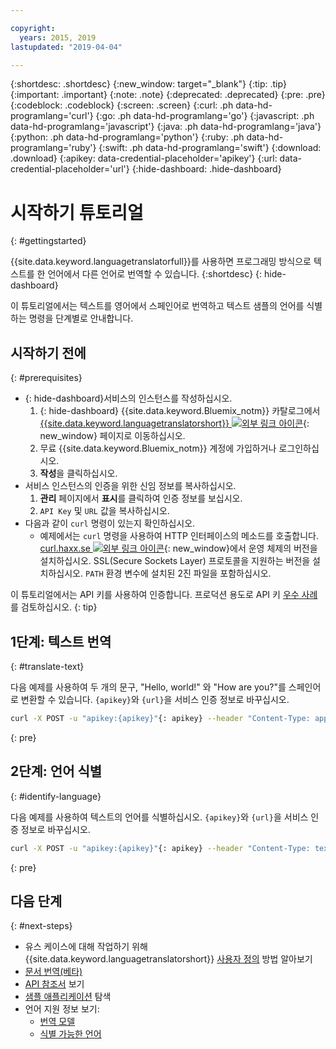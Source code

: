 ```yaml
---

copyright:
  years: 2015, 2019
lastupdated: "2019-04-04"

---
```

<!-- Attribute definitions -->
{:shortdesc: .shortdesc}
{:new_window: target="_blank"}
{:tip: .tip}
{:important: .important}
{:note: .note}
{:deprecated: .deprecated}
{:pre: .pre}
{:codeblock: .codeblock}
{:screen: .screen}
{:curl: .ph data-hd-programlang='curl'}
{:go: .ph data-hd-programlang='go'}
{:javascript: .ph data-hd-programlang='javascript'}
{:java: .ph data-hd-programlang='java'}
{:python: .ph data-hd-programlang='python'}
{:ruby: .ph data-hd-programlang='ruby'}
{:swift: .ph data-hd-programlang='swift'}
{:download: .download}
{:apikey: data-credential-placeholder='apikey'}
{:url: data-credential-placeholder='url'}
{:hide-dashboard: .hide-dashboard}

# 시작하기 튜토리얼
{: #gettingstarted}

{{site.data.keyword.languagetranslatorfull}}를 사용하면 프로그래밍 방식으로 텍스트를 한 언어에서 다른 언어로 번역할 수 있습니다.
{:shortdesc}
{: hide-dashboard}

이 튜토리얼에서는 텍스트를 영어에서 스페인어로 번역하고 텍스트 샘플의 언어를 식별하는 명령을 단계별로 안내합니다.

## 시작하기 전에
{: #prerequisites}

- {: hide-dashboard}서비스의 인스턴스를 작성하십시오.
    1.  {: hide-dashboard} {{site.data.keyword.Bluemix_notm}} 카탈로그에서 [{{site.data.keyword.languagetranslatorshort}} ![외부 링크 아이콘](../../icons/launch-glyph.svg "외부 링크 아이콘")](https://{DomainName}/catalog/services/language-translator){: new_window} 페이지로 이동하십시오.
    2.  무료 {{site.data.keyword.Bluemix_notm}} 계정에 가입하거나 로그인하십시오.
    3.  **작성**을 클릭하십시오.
- 서비스 인스턴스의 인증을 위한 신임 정보를 복사하십시오.
    1.  **관리** 페이지에서 **표시**를 클릭하여 인증 정보를 보십시오.
    2.  `API Key` 및 `URL` 값을 복사하십시오.
- 다음과 같이 `curl` 명령이 있는지 확인하십시오.
    - 예제에서는 `curl` 명령을 사용하여 HTTP 인터페이스의 메소드를 호출합니다. [curl.haxx.se ![외부 링크 아이콘](../../icons/launch-glyph.svg "외부 링크 아이콘")](https://curl.haxx.se/){: new_window}에서 운영 체제의 버전을 설치하십시오. SSL(Secure Sockets Layer) 프로토콜을 지원하는 버전을 설치하십시오. `PATH` 환경 변수에 설치된 2진 파일을 포함하십시오.

이 튜토리얼에서는 API 키를 사용하여 인증합니다. 프로덕션 용도로 API 키 [우수 사례](/docs/services/watson/apikey-bp.html#api-bp)를 검토하십시오.
{: tip}

## 1단계: 텍스트 번역
{: #translate-text}

다음 예제를 사용하여 두 개의 문구, "Hello, world!" 와 "How are you?"를 스페인어로 변환할 수 있습니다. <span class="hide-dashboard">`{apikey}`와 `{url}`을 서비스 인증 정보로 바꾸십시오.</span>

```bash
curl -X POST -u "apikey:{apikey}"{: apikey} --header "Content-Type: application/json" --data "{\"text\": [\"Hello, world! \", \"How are you?\"], \"model_id\":\"en-es\"}" "{url}/v3/translate?version=2018-05-01"{: url}
```
{: pre}

## 2단계: 언어 식별
{: #identify-language}

다음 예제를 사용하여 텍스트의 언어를 식별하십시오. <span class="hide-dashboard">`{apikey}`와 `{url}`을 서비스 인증 정보로 바꾸십시오.</span>

```bash
curl -X POST -u "apikey:{apikey}"{: apikey} --header "Content-Type: text/plain" --data "Language Translator translates text from one language to another" "{url}/v3/identify?version=2018-05-01"{: url}
```
{: pre}

## 다음 단계
{: #next-steps}

- 유스 케이스에 대해 작업하기 위해 {{site.data.keyword.languagetranslatorshort}} [사용자 정의](/docs/services/language-translator?topic=language-translator-customizing) 방법 알아보기
- [문서 번역(베타)](/docs/services/language-translator?topic=language-translator-document-translator-tutorial)
- [API 참조서](https://{DomainName}/apidocs/language-translator) 보기
- [샘플 애플리케이션](/docs/services/language-translator?topic=language-translator-sample-applications) 탐색
- 언어 지원 정보 보기:
    - [번역 모델](/docs/services/language-translator?topic=language-translator-translation-models)
    - [식별 가능한 언어](/docs/services/language-translator?topic=language-translator-identifiable-languages)
